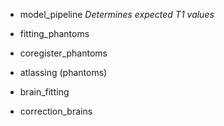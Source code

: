 
* model_pipeline *Determines expected T1 values*

* fitting_phantoms
* coregister_phantoms
* atlassing (phantoms)

* brain_fitting
* correction_brains


